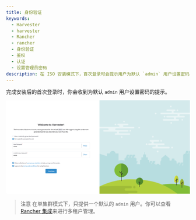 ```yaml
---
title: 身份验证
keywords:
  - Harvester
  - harvester
  - Rancher
  - rancher
  - 身份验证
  - 鉴权
  - 认证
  - 设置管理员密码
description: 在 ISO 安装模式下，首次登录时会提示用户为默认 `admin` 用户设置密码。
---
```


完成安装后的首次登录时，你会收到为默认 `admin` 用户设置密码的提示。

![auth](../assets/first-time-login.png)

> 注意
> 在单集群模式下，只提供一个默认的 `admin` 用户。你可以查看 [Rancher 集成](/docs/harvester1.0/rancher/rancher-integration/_index.md)来进行多租户管理。
